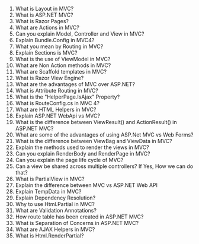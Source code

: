 1. What is Layout in MVC?
2. What is ASP.NET MVC?
3. What is Razor Pages?
4. What are Actions in MVC?
5. Can you explain Model, Controller and View in MVC?
6. Explain Bundle.Config in MVC4?
7. What you mean by Routing in MVC?
8. Explain Sections is MVC?
9. What is the use of ViewModel in MVC?
10. What are Non Action methods in MVC?
11. What are Scaffold templates in MVC?
12. What is Razor View Engine?
13. What are the advantages of MVC over ASP.NET?
14. What is Attribute Routing in MVC?
15. What is the "HelperPage.IsAjax" Property?
16. What is RouteConfig.cs in MVC 4?
17. What are HTML Helpers in MVC?
18. Explain ASP.NET WebApi vs MVC?
19. What is the difference between ViewResult() and ActionResult() in ASP.NET MVC?
20. What are some of the advantages of using ASP.Net MVC vs Web Forms?
21. What is the difference between ViewBag and ViewData in MVC?
22. Explain the methods used to render the views in MVC?
23. Can you explain RenderBody and RenderPage in MVC?
24. Can you explain the page life cycle of MVC?
25. Can a view be shared across multiple controllers? If Yes, How we can do that?
26. What is PartialView in MVC?
27. Explain the difference between MVC vs ASP.NET Web API
28. Explain TempData in MVC?
29. Explain Dependency Resolution?
30. Why to use Html.Partial in MVC?
31. What are Validation Annotations?
32. How route table has been created in ASP.NET MVC?
33. What is Separation of Concerns in ASP.NET MVC?
34. What are AJAX Helpers in MVC?
35. What is Html.RenderPartial?
